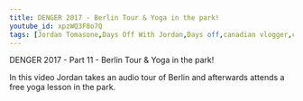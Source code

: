 ```yaml
---
title: DENGER 2017 - Berlin Tour & Yoga in the park!
youtube_id: xpzWQ3F8o7Q
tags: [Jordan Tomasone,Days Off With Jordan,Days off,canadian vlogger,canadian travel vlogger,inspirational content,adventure lifestyle,berlin travel vlog,berlin travel,canadian in berlin,yoga in mauer park,how to tour berlin for free,holocaust memorial,yoga in the park,berlin tour,DENGER 2017,adventures in berlin,berlin exploration video,day 4 in berlin,berlin vlog day 4,berlin experience]
---
```

DENGER 2017 - Part 11 - Berlin Tour & Yoga in the park!

In this video Jordan takes an audio tour of Berlin and afterwards attends a free yoga lesson in the park.
